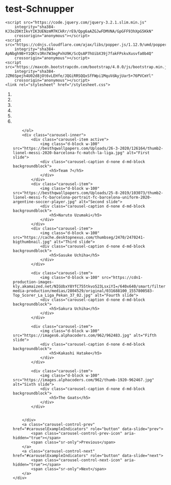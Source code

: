 # test-Schnupper

<!DOCTYPE html>
<html lang="en">

<head>
    <meta charset="UTF-8" />
    <meta http-equiv="X-UA-Compatible" content="IE=edge" />
    <meta name="viewport" content="width=device-width, initial-scale=1.0" />
    <title>Team 7</title>
    <link rel="stylesheet" href="https://maxcdn.bootstrapcdn.com/bootstrap/4.0.0/css/bootstrap.min.css"
        integrity="sha384-Gn5384xqQ1aoWXA+058RXPxPg6fy4IWvTNh0E263XmFcJlSAwiGgFAW/dAiS6JXm" crossorigin="anonymous">

    <script src="https://code.jquery.com/jquery-3.2.1.slim.min.js"
        integrity="sha384-KJ3o2DKtIkvYIK3UENzmM7KCkRr/rE9/Qpg6aAZGJwFDMVNA/GpGFF93hXpG5KkN"
        crossorigin="anonymous"></script>
    <script src="https://cdnjs.cloudflare.com/ajax/libs/popper.js/1.12.9/umd/popper.min.js"
        integrity="sha384-ApNbgh9B+Y1QKtv3Rn7W3mgPxhU9K/ScQsAP7hUibX39j7fakFPskvXusvfa0b4Q"
        crossorigin="anonymous"></script>
    <script src="https://maxcdn.bootstrapcdn.com/bootstrap/4.0.0/js/bootstrap.min.js"
        integrity="sha384-JZR6Spejh4U02d8jOt6vLEHfe/JQGiRRSQQxSfFWpi1MquVdAyjUar5+76PVCmYl"
        crossorigin="anonymous"></script>
    <link rel="stylesheet" href="/stylesheet.css">

<body>
    <div id="carouselExampleIndicators" class="carousel slide" data-ride="carousel">
        <ol class="carousel-indicators">
            <li data-target="#carouselExampleIndicators" data-slide-to="0" class="active"></li>
            <li data-target="#carouselExampleIndicators" data-slide-to="1"></li>
            <li data-target="#carouselExampleIndicators" data-slide-to="2"></li>
            <li data-target="#carouselExampleIndicators" data-slide-to="3"></li>
            <li data-target="#carouselExampleIndicators" data-slide-to="4"></li>
            <li data-target="#carouselExampleIndicators" data-slide-to="5"></li>
  

        </ol>
        <div class="carousel-inner">
            <div class="carousel-item active">
                <img class="d-block w-100" src="https://besthqwallpapers.com/Uploads/26-3-2020/126164/thumb2-lionel-messi-2020-barcelona-fc-match-la-liga.jpg" alt="First slide">
                <div class="carousel-caption d-none d-md-block backgroundblock">
                    <h5>Team 7</h5>
                </div>
            </div>
            <div class="carousel-item">
                <img class="d-block w-100" src="https://besthqwallpapers.com/Uploads/25-8-2019/103073/thumb2-lionel-messi-fc-barcelona-portrait-fc-barcelona-uniform-2020-argentine-soccer-player.jpg" alt="Second slide">
                <div class="carousel-caption d-none d-md-block backgroundblock">
                    <h5>Naruto Uzumaki</h5>
                </div>
            </div>
            <div class="carousel-item">
                <img class="d-block w-100" src="https://cache.desktopnexus.com/thumbseg/2470/2470241-bigthumbnail.jpg" alt="Third slide">
                <div class="carousel-caption d-none d-md-block backgroundblock">
                    <h5>Sasuke Uchiha</h5>
                </div>
            </div>

            <div class="carousel-item">
                <img class="d-block w-100" src="https://cdn1-production-images-kly.akamaized.net/NIGUbxY8YfC755tkvo523LsxiYI=/640x640/smart/filters:quality(75):strip_icc():format(jpeg)/kly-media-production/medias/2804529/original/031688100_1557800583-Top_Scorer_La_Liga_Pekan_37_02.jpg" alt="Fourth slide">
                <div class="carousel-caption d-none d-md-block backgroundblock">
                    <h5>Sakura Uchiha</h5>
                </div>
            </div>

            <div class="carousel-item">
                <img class="d-block w-100" src="https://images6.alphacoders.com/962/962483.jpg" alt="Fifth slide">
                <div class="carousel-caption d-none d-md-block backgroundblock">
                    <h5>Kakashi Hatake</h5>
                </div>
            </div>

            <div class="carousel-item">
                <img class="d-block w-100" src="https://images.alphacoders.com/962/thumb-1920-962467.jpg" alt="Sixth slide">
                <div class="carousel-caption d-none d-md-block backgroundblock">
                    <h5>The Goats</h5>
                </div>
            </div>


        </div>
        <a class="carousel-control-prev" href="#carouselExampleIndicators" role="button" data-slide="prev">
            <span class="carousel-control-prev-icon" aria-hidden="true"></span>
            <span class="sr-only">Previous</span>
        </a>
        <a class="carousel-control-next" href="#carouselExampleIndicators" role="button" data-slide="next">
            <span class="carousel-control-next-icon" aria-hidden="true"></span>
            <span class="sr-only">Next</span>
        </a>
    </div>
</body>

</html>
